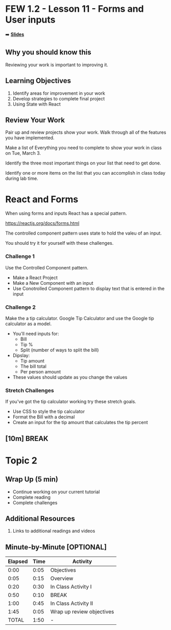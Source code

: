 <!-- .slide: data-background="./Images/header.svg" data-background-repeat="none" data-background-size="40% 40%" data-background-position="center 10%" class="header" -->
# FEW 1.2 - Lesson 11 - Forms and User inputs

<!-- Put a link to the slides so that students can find them -->

➡️ [**Slides**](/Syllabus-Template/Slides/Lesson1.html ':ignore')

<!-- > -->

## Why you should know this

Reviewing your work is important to improving it.

<!-- > -->

## Learning Objectives

1. Identify areas for improvement in your work
1. Develop strategies to complete final project
1. Using State with React

<!-- > -->

## Review Your Work

Pair up and review projects show your work. Walk through all of the features you have implemented.

Make a list of Everything you need to complete to show your work in class on Tue, March 3.

Identify the three most important things on your list that need to get done.

Identify one or more items on the list that you can accomplish in class today during lab time.

<!-- > -->

# React and Forms

When using forms and inputs React has a special pattern. 

https://reactjs.org/docs/forms.html

<!-- > -->

The controlled component pattern uses state to hold the valeu of an input. 

You should try it for yourself with these challenges. 

<!-- > -->

### Challenge 1

Use the Controlled Component pattern.

- Make a React Project
- Make a New Component with an input
- Use Conotrolled Component pattern to display text that is entered in the input

<!-- > -->

### Challenge 2

Make the a tip calculator. Google Tip Calculator and use the Google tip calculator as a model. 

- You'll need inputs for: 
  - Bill
  - Tip %
  - Split (number of ways to split the bill)
- Dipslay: 
  - Tip amount
  - The bill total 
  - Per person amount
- These values should update as you change the values

### Stretch Challenges

If you've got the tip calculator working try these stretch goals. 

- Use CSS to style the tip calculator
- Format the Bill with a decimal
- Create an input for the tip amount that calculates the tip percent

<!-- .slide: data-background="#087CB8" -->
## [**10m**] BREAK

<!-- > -->

# Topic 2

<!-- > -->

## Wrap Up (5 min)

- Continue working on your current tutorial
- Complete reading
- Complete challenges

<!-- > -->

## Additional Resources

1. Links to additional readings and videos

<!-- > -->

## Minute-by-Minute [OPTIONAL]

| **Elapsed** | **Time**  | **Activity**              |
| ----------- | --------- | ------------------------- |
| 0:00        | 0:05      | Objectives                |
| 0:05        | 0:15      | Overview                  |
| 0:20        | 0:30      | In Class Activity I       |
| 0:50        | 0:10      | BREAK                     |
| 1:00        | 0:45      | In Class Activity II      |
| 1:45        | 0:05      | Wrap up review objectives |
| TOTAL       | 1:50      | -                         |

